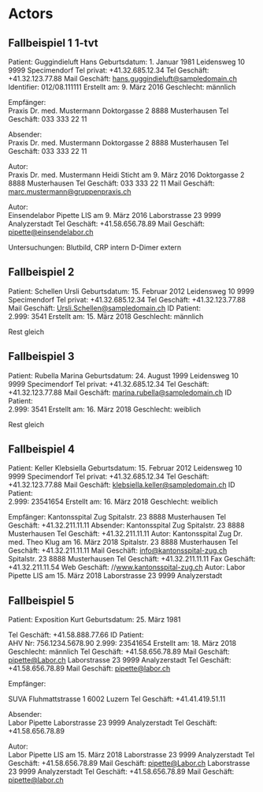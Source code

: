 # Actors

## Fallbeispiel 1 1-tvt

Patient:  Guggindieluft Hans  Geburtsdatum:  1. Januar 1981
Leidensweg 10
9999 Specimendorf
Tel privat: +41.32.685.12.34
Tel Geschäft: +41.32.123.77.88
Mail Geschäft: hans.guggindieluft@sampledomain.ch
Identifier:  012/08.111111 <!-- Medical Record Number-->
Erstellt am:  9. März 2016  Geschlecht:  männlich

Empfänger:  
Praxis Dr. med. Mustermann
Doktorgasse 2
8888 Musterhausen
Tel Geschäft: 033 333 22 11

Absender:  
Praxis Dr. med. Mustermann
Doktorgasse 2
8888 Musterhausen
Tel Geschäft: 033 333 22 11

Autor:  
Praxis Dr. med. Mustermann
Heidi Sticht am 9. März 2016
Doktorgasse 2
8888 Musterhausen
Tel Geschäft: 033 333 22 11
Mail Geschäft: marc.mustermann@gruppenpraxis.ch

Autor:  
Einsendelabor Pipette
LIS am 9. März 2016
Laborstrasse 23
9999 Analyzerstadt
Tel Geschäft: +41.58.656.78.89
Mail Geschäft: pipette@einsendelabor.ch

Untersuchungen:
Blutbild, CRP intern
D-Dimer extern

## Fallbeispiel 2

Patient:  Schellen Ursli  Geburtsdatum:  15. Februar 2012
Leidensweg 10
9999 Specimendorf
Tel privat: +41.32.685.12.34
Tel Geschäft: +41.32.123.77.88
Mail Geschäft: Ursli.Schellen@sampledomain.ch
ID Patient:  
2.999:  3541
Erstellt am:  15. März 2018  Geschlecht:  männlich

Rest gleich

## Fallbeispiel 3

Patient:  Rubella Marina  Geburtsdatum:  24. August 1999
Leidensweg 10
9999 Specimendorf
Tel privat: +41.32.685.12.34
Tel Geschäft: +41.32.123.77.88
Mail Geschäft: marina.rubella@sampledomain.ch
ID Patient:  
2.999:  3541
Erstellt am:  16. März 2018  Geschlecht:  weiblich

Rest gleich

## Fallbeispiel 4

Patient:  Keller Klebsiella  Geburtsdatum:  15. Februar 2012
Leidensweg 10
9999 Specimendorf
Tel privat: +41.32.685.12.34
Tel Geschäft: +41.32.123.77.88
Mail Geschäft: klebsiella.keller@sampledomain.ch
ID Patient:  
2.999:  23541654
Erstellt am:  16. März 2018  Geschlecht:  weiblich

Empfänger:  Kantonsspital Zug
Spitalstr. 23
8888 Musterhausen
Tel Geschäft: +41.32.211.11.11
Absender:  Kantonsspital Zug
Spitalstr. 23
8888 Musterhausen
Tel Geschäft: +41.32.211.11.11
Autor:  Kantonsspital Zug
Dr. med. Theo Klug am 16. März 2018
Spitalstr. 23
8888 Musterhausen
Tel Geschäft: +41.32.211.11.11
Mail Geschäft: info@kantonsspital-zug.ch
Spitalstr. 23
8888 Musterhausen
Tel Geschäft: +41.32.211.11.11
Fax Geschäft: +41.32.211.11.54
Web Geschäft: //www.kantonsspital-zug.ch
Autor:  Labor Pipette
LIS am 15. März 2018
Laborstrasse 23
9999 Analyzerstadt

## Fallbeispiel 5

Patient:  Exposition Kurt  Geburtsdatum:  25. März 1981

Tel Geschäft: +41.58.888.77.66
ID Patient:  
AHV Nr:  756.1234.5678.90
2.999:  23541654
Erstellt am:  18. März 2018  Geschlecht:  männlich
Tel Geschäft: +41.58.656.78.89
Mail Geschäft: pipette@Labor.ch
Laborstrasse 23
9999 Analyzerstadt
Tel Geschäft: +41.58.656.78.89
Mail Geschäft: pipette@labor.ch

Empfänger:  

SUVA
Fluhmattstrasse 1
6002 Luzern
Tel Geschäft: +41.41.419.51.11

Absender:  
Labor Pipette
Laborstrasse 23
9999 Analyzerstadt
Tel Geschäft: +41.58.656.78.89

Autor:  
Labor Pipette
LIS am 15. März 2018
Laborstrasse 23
9999 Analyzerstadt
Tel Geschäft: +41.58.656.78.89
Mail Geschäft: pipette@Labor.ch
Laborstrasse 23
9999 Analyzerstadt
Tel Geschäft: +41.58.656.78.89
Mail Geschäft: pipette@labor.ch
